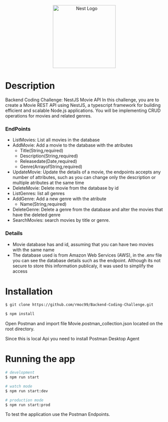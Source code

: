 <p align="center">
  <a href="http://nestjs.com/" target="blank"><img src="https://nestjs.com/img/logo-small.svg" width="200" alt="Nest Logo" /></a>
</p>

[circleci-image]: https://img.shields.io/circleci/build/github/nestjs/nest/master?token=abc123def456
[circleci-url]: https://circleci.com/gh/nestjs/nest


# Description

Backend Coding Challenge: NestJS Movie API
In this challenge, you are to create a Movie REST API using NestJS, a typescript framework for building efficient and scalable Node.js applications. You will be implementing CRUD operations for movies and related genres.

### EndPoints 

- ListMovies: List all movies in the database
- AddMovie: Add a movie to the database with the atributes 
  - Title(String,required)
  - Description(String,required)
  - Releasedate(Date,required)
  - Genre(ArrayofString,required)
- UpdateMovie: Update the details of a movie, the endpoints accepts any number of attributes, such as you can change only the description or multiple atributes at the same time
- DeleteMovie: Delete movie from the database by id
- ListGenres: list all genres 
- AddGenre: Add a new genre with the atribute
  - Name(String,required)
- DeleteGenre: Delete a genre from the database and alter the movies that have the deleted genre
- SearchMovies: search movies by title or genre. 

### Details 
- Movie database has and id, assuming that you can have two movies with the same name
- The database used is from Amazon Web Services (AWS), in the .env file you can see the database details such as the endpoint. Although its not secure to store this information publicaly, it was used to simplify the access


# Installation

```bash
$ git clone https://github.com/rmoc99/Backend-Coding-Challenge.git

$ npm install
```

Open Postman and import file Movie.postman_collection.json located on the root directory.

Since this is local Api you need to install Postman Desktop Agent

# Running the app

```bash
# development
$ npm run start

# watch mode
$ npm run start:dev

# production mode
$ npm run start:prod
```
To test the application use the Postman Endpoints.


